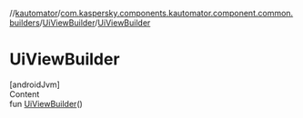 //[kautomator](../../index.md)/[com.kaspersky.components.kautomator.component.common.builders](../index.md)/[UiViewBuilder](index.md)/[UiViewBuilder](-ui-view-builder.md)



# UiViewBuilder  
[androidJvm]  
Content  
fun [UiViewBuilder](-ui-view-builder.md)()  



